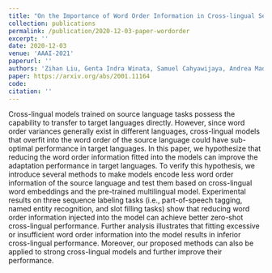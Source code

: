 ```yaml
---
title: "On the Importance of Word Order Information in Cross-lingual Sequence Labeling"
collection: publications
permalink: /publication/2020-12-03-paper-wordorder
excerpt: ''
date: 2020-12-03
venue: 'AAAI-2021'
paperurl: ''
authors: 'Zihan Liu, Genta Indra Winata, Samuel Cahyawijaya, Andrea Madotto, Zhaojiang Lin, Pascale Fung'
paper: https://arxiv.org/abs/2001.11164
code:
citation: ''
---
```

Cross-lingual models trained on source language tasks possess the capability to transfer to target languages directly. However, since word order variances generally exist in different languages, cross-lingual models that overfit into the word order of the source language could have sub-optimal performance in target languages. In this paper, we hypothesize that reducing the word order information fitted into the models can improve the adaptation performance in target languages. To verify this hypothesis, we introduce several methods to make models encode less word order information of the source language and test them based on cross-lingual word embeddings and the pre-trained multilingual model. Experimental results on three sequence labeling tasks (i.e., part-of-speech tagging, named entity recognition, and slot filling tasks) show that reducing word order information injected into the model can achieve better zero-shot cross-lingual performance. Further analysis illustrates that fitting excessive or insufficient word order information into the model results in inferior cross-lingual performance. Moreover, our proposed methods can also be applied to strong cross-lingual models and further improve their performance.

